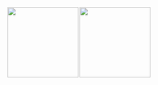 <a href="https://github.com/anuraghazra/github-readme-stats">
  <img align="left" height="160px" src="github-readme-stats-clone-cs68.vercel.app/api?username=salan70&count_private=true&show_icons=true&theme=algolia" />
</a>
<a href="https://github.com/anuraghazra/github-readme-stats">
  <img align="left" height="160px" src="github-readme-stats-clone-cs68.vercel.app/api/top-langs/?username=salan70&layout=compact&theme=algolia" />
</a>
